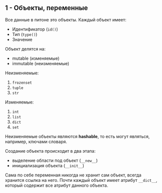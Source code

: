 
## 1 - Объекты, переменные
Все данные в питоне это объекты. Каждый объект имеет:

- Идентификатор (`id()`)
- Тип (`type()`)
- Значение

Объект делятся на:

- mutable (изменяемые)
- immutable (неизменяемые) 

Неизменяемые: 

1. `frozenset`
2. `tuple`
3. `str`

Изменяемые:

1. `int`
2. `list`
3. `dict`
4. `set`

Неизменяемые объекты являются **hashable**, то есть могут являться, например, ключами словаря.

Создание объекта происходит в два этапа:

- выделение области под объект (`__new__`)
- инициализация объекта (`__init__`)

Сама по себе переменная никогда не хранит сам объект, всегда хранится ссылка на него.
Почти каждый объект имеет атрибут `__dict__`, который содержит все атрибут данного объекта. 

